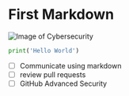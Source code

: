 # First Markdown
![Image of Cybersecurity](https://www.bitlyft.com/hubfs/Cybersecurity-solutions.jpeg)

```python
print('Hello World')
```

- [ ] Communicate using markdown
- [ ] review pull requests
- [ ] GitHub Advanced Security

